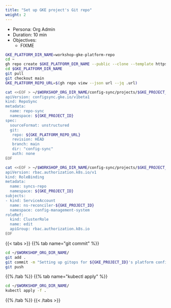 ```yaml
---
title: "Set up GKE project's Git repo"
weight: 2
---
```


- Persona: Org Admin
- Duration: 10 min
- Objectives:
  - FIXME

```Bash
GKE_PLATFORM_DIR_NAME=workshop-gke-platform-repo
cd ~
gh repo create $GKE_PLATFORM_DIR_NAME --public --clone --template https://github.com/mathieu-benoit/config-sync-template-repo
cd $GKE_PLATFORM_DIR_NAME
git pull
git checkout main
GKE_PLATFORM_REPO_URL=$(gh repo view --json url --jq .url)
```

```Bash
cat <<EOF > ~/$WORKSHOP_ORG_DIR_NAME/config-sync/projects/$GKE_PROJECT_ID/gke-config-repo-sync.yaml
apiVersion: configsync.gke.io/v1beta1
kind: RepoSync
metadata:
  name: repo-sync
  namespace: ${GKE_PROJECT_ID}
spec:
  sourceFormat: unstructured
  git:
   repo: ${GKE_PLATFORM_REPO_URL}
   revision: HEAD
   branch: main
   dir: "config-sync"
   auth: none
EOF
```

```Bash
cat <<EOF > ~/$WORKSHOP_ORG_DIR_NAME/config-sync/projects/$GKE_PROJECT_ID/gke-config-repo-sync-role-binding.yaml
apiVersion: rbac.authorization.k8s.io/v1
kind: RoleBinding
metadata:
  name: syncs-repo
  namespace: ${GKE_PROJECT_ID}
subjects:
- kind: ServiceAccount
  name: ns-reconciler-${GKE_PROJECT_ID}
  namespace: config-management-system
roleRef:
  kind: ClusterRole
  name: edit
  apiGroup: rbac.authorization.k8s.io
EOF
```

{{< tabs >}}
{{% tab name="git commit" %}}
```Bash
cd ~/$WORKSHOP_ORG_DIR_NAME/
git add .
git commit -m "Setting up gitops for ${GKE_PROJECT_ID}'s platform config."
git push
```
{{% /tab %}}
{{% tab name="kubectl apply" %}}
```Bash
cd ~/$WORKSHOP_ORG_DIR_NAME/
kubectl apply -f .
```
{{% /tab %}}
{{< /tabs >}}